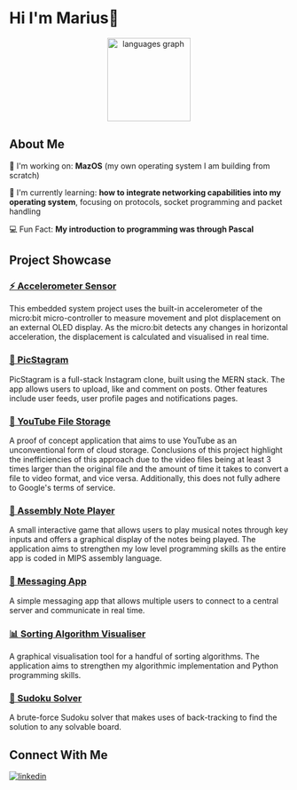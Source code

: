 # Hi I'm Marius👋

<div align="center">
  <img src="https://github-readme-stats.vercel.app/api/top-langs?username=angh-el&locale=en&hide_title=false&layout=compact&card_width=320&langs_count=5&theme=dracula&hide_border=false&order=2" height="150" alt="languages graph"  />
</div>

###

## About Me
🔭 I'm working on: **MazOS** (my own operating system I am building from scratch)

🌱 I'm currently learning: **how to integrate networking capabilities into my operating system**, focusing on protocols, socket programming and packet handling

💻 Fun Fact: **My introduction to programming was through Pascal** 

###

## Project Showcase
### [⚡ Accelerometer Sensor](https://github.com/angh-el/microcontroller-accelerometer-graphing-app)
This embedded system project uses the built-in accelerometer of the micro:bit micro-controller to measure movement and plot displacement on an external OLED display. As the micro:bit detects any changes in horizontal acceleration, the displacement is calculated and visualised in real time.
 
### [📸 PicStagram](https://github.com/angh-el/PicStagram)
PicStagram is a full-stack Instagram clone, built using the MERN stack. The app allows users to upload, like and comment on posts. Other features include user feeds, user profile pages and notifications pages.

### [📮 YouTube File Storage](https://github.com/angh-el/YouTubeFileStorage)
A proof of concept application that aims to use YouTube as an unconventional form of cloud storage. Conclusions of this project highlight the inefficiencies of this approach due to the video files being at least 3 times larger than the original file and the amount of time it takes to convert a file to video format, and vice versa. Additionally, this does not fully adhere to Google's terms of service. 

### [🎵 Assembly Note Player](https://github.com/angh-el/NotePlayer)
A small interactive game that allows users to play musical notes through key inputs and offers a graphical display of the notes being played. The application aims to strengthen my low level programming skills as the entire app is coded in MIPS assembly language.

### [💌 Messaging App](https://github.com/angh-el/MessagingApp)
A simple messaging app that allows multiple users to connect to a central server and communicate in real time.

### [📊 Sorting Algorithm Visualiser](https://github.com/angh-el/SortingAlgorithmVisualisation)
A graphical visualisation tool for a handful of sorting algorithms. The application aims to strengthen my algorithmic implementation and Python programming skills.

### [🎲 Sudoku Solver](https://github.com/angh-el/SortingAlgorithmVisualisation)
A brute-force Sudoku solver that makes uses of back-tracking to find the solution to any solvable board.


## Connect With Me
<a href="https://www.linkedin.com/in/marius-anghel-37451029a/" target="_blank">
<img src=https://img.shields.io/badge/linkedin-%231E77B5.svg?&style=for-the-badge&logo=linkedin&logoColor=white alt=linkedin style="margin-bottom: 5px;" />
</a>

